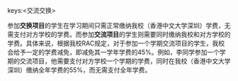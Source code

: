 keys:<交流交换>


参加**交换项目**的学生在学习期间只需正常缴纳我校（香港中文大学深圳）学费，无需支付对方学校的学费。而参加**交流项目**的学生则需要同时缴纳我校和对方学校的学费。具体来说，根据我校RAC规定，对于参加一个学期交流项目的学生，我校会给予一定的学费减免，即减免其一学年学费的45%。例如，李同学参加一个学期的交流项目，他需要支付对方学校一个学期的学费，同时在我校（香港中文大学深圳）缴纳全年学费的55%，而无需支付全年学费。